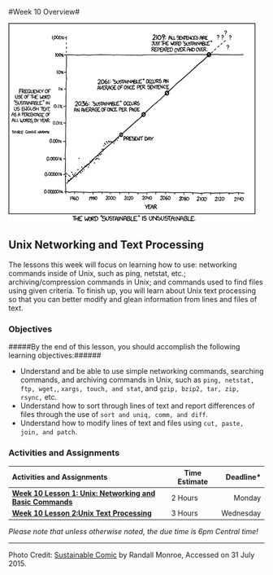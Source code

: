 #Week 10 Overview#

![XKCD sustainability comic](images/xkcd_sustainable.png)
## Unix Networking and Text Processing ##

The lessons this week will focus on learning how to use: networking commands inside of Unix, such as ping, netstat, etc.; archiving/compression commands in Unix; and commands used to find files using given criteria. To finish up, you will learn about Unix text processing so that you can better modify and glean information from lines and files of text.


### Objectives ###

#####By the end of this lesson, you should accomplish the following learning objectives:######

- Understand and be able to use simple networking commands, searching commands, and archiving commands in Unix, such as ```ping, netstat, ftp, wget,```, ```xargs, touch, and stat```, and ```gzip, bzip2, tar, zip, rsync,``` etc.
- Understand how to sort through lines of text and report differences of files through the use of ```sort and uniq, comm, and diff```.
- Understand how to modify lines of text and files using ```cut, paste, join, and patch```.


### Activities and Assignments ###

|Activities and Assignments | Time Estimate | Deadline* |
|:------| -----|--------:|
|**[Week 10 Lesson 1: Unix: Networking and Basic Commands](lesson1.md)**| 2 Hours |Monday|
|**[Week 10 Lesson 2:Unix Text Processing](lesson2.md)**| 3 Hours | Wednesday|


*Please note that unless otherwise noted, the due time is 6pm Central time!*

----------

Photo Credit: [Sustainable Comic](http://imgs.xkcd.com/comics/sustainable.png) by Randall Monroe, Accessed on 31 July 2015.
